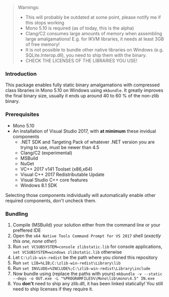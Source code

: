 > Warnings:
> 
> - This will probably be outdated at some point, please notify me if this stops working
> - Mono 5.10 is required (as of today, this is the alpha)
> - Clang/C2 consumes large amounts of memory when assembling large amalgamations! E.g. for IKVM libraries, it needs at least 3GB of free memory!
> - It is not possible to bundle other native libraries on Windows (e.g. SQLite.Interop.dll), you need to ship them with the binary.
> - CHECK THE LICENSES OF THE LIBRARIES YOU USE!
>

### Introduction

This package enables fully static binary amalgamations with compressed class libraries in Mono 5.10 on Windows using `mkbundle`. It greatly improves the final binary size, usually it ends up around 40 to 60 % of the non-zlib binary.

### Prerequisites

- Mono 5.10
- An installation of Visual Studio 2017, with **at minimum** these invidual components
  - .NET SDK and Targeting Pack of whatever .NET version you are trying to use, must be newer than 4.5
  - Clang/C2 (experimental)
  - MSBuild
  - NuGet
  - VC++ 2017 v141 Toolset (x86,x64)
  - Visual C++ 2017 Redistributable Update
  - Visual Studio C++ core features
  - Windows 8.1 SDK

Selecting those components individually will automatically enable other required components, don't uncheck them.

### Bundling

1. Compile (MSBuild) your solution either from the command line or your preffered IDE
2. Open the `x64 Native Tools Command Prompt for VS 2017` shell (*exactly this one, none other*)
3. Run `set VCSUBSYSTEM=console zlibstatic.lib` for console applications, `set VCSUBSYSTEM=windows zlibstatic.lib` otherwise
4. Let `C:\zlib-win-redist` be the path where you cloned this repository
5. Run `set LIB=%LIB;C:\zlib-win-redist\Library\lib`
6. Run `set INVLUDE=%INCLUDE%;C:\zlib-win-redist\Library\include`
7. Now bundle using (replace the paths with yours) `mkbundle -v --static --deps -o OUT.exe -L "%PROGRAMFILES%\Mono\lib\mono\4.5" IN.exe`
8. You **don't** need to ship any zlib.dll, it has been linked statically! You still need to ship licenses if they require it.

